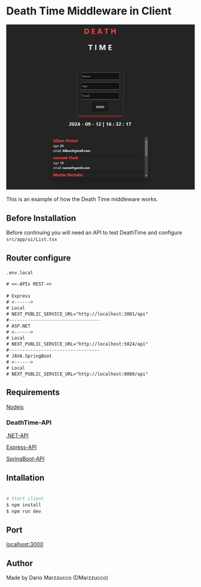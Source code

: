 # Death Time Middleware in Client 

![Mi genial imagen](img/Example.jpg)

This is an example of how the Death Time middleware works.

## Before Installation

Before continuing you will need an API to test DeathTime and configure ```src/app/ui/List.tsx``` 

## Router configure

`` .env.local ``

```
# <<-APIs REST->>

# Express 
# <------>
# Local
# NEXT_PUBLIC_SERVICE_URL="http://localhost:3001/api"
#----------------------------------
# ASP.NET
# <------>
# Local
# NEXT_PUBLIC_SERVICE_URL="http://localhost:5024/api"
#----------------------------------
# JAVA.SpringBoot
# <------>
# Local
# NEXT_PUBLIC_SERVICE_URL="http://localhost:8080/api"

```

## Requirements

[Nodejs](https://nodejs.org/en/download/package-manager)

### DeathTime-API

[.NET-API](https://github.com/DMarzzucco/DeathTime.ASP.NET.git)

[Express-API](https://github.com/DMarzzucco/DeathTime.Express-API.git)

[SpringBoot-API](https://github.com/DMarzzucco/DeathTimewithSpringBoot.git)

## Intallation

```bash 

# Start client
$ npm install
$ npm run dev
``` 

## Port

[localhost:3000](http://localhost:3000)

## Author

Made by Dario Marzzucco (DMarzzucco)

